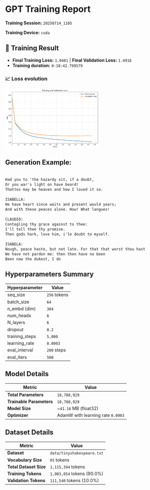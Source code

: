 # GPT Training Report

**Training Session:** `20250714_1105`

**Training Device:** `cuda`

## 🎯 Training Result

- **Final Training Loss:** `1.0481` | **Final Validation Loss:** `1.4916`
- **Training duration:** `0:18:42.799579`

### 📈 Loss evolution

<img src="losses.png" alt="Training and Validation Loss" width="60%"/>

## Generation Example:
```

Had you to 'the hazardy sit, if a doubt,
Or you war's light on have beard!
Thattes may be heaven and how I loved it so.

ISABELLA:
He have heart since waits and present would years;
And with these peaces alone. How! What langues!

CLAUDIO:
Contegling thy grace against to thee:
I'll tell thee thy promise.
Then gods hark, love him, i'le doubt to myself.

ISABELA:
Nough, peace haste, but not late. For that that worst thou hast
We have not pardon me: then then have no been
Been now the dukest, I do 
```

## Hyperparameters Summary

| Hyperparameter | Value |
|-----------|-------|
| seq_size | `256` tokens |
| batch_size | `64` |
| n_embd (dim) | `384` |
| num_heads | `6` |
| N_layers | `6` |
| dropout | `0.2` |
| training_steps | `5,000` |
| learning_rate | `0.0003` |
| eval_interval | `200` steps |
| eval_iters | `500` |

## Model Details

| Metric | Value |
|--------|-------|
| **Total Parameters** | `10,788,929` |
| **Trainable Parameters** | `10,788,929` |
| **Model Size** | ~`41.16` MB (float32) |
| **Optimizer** | AdamW with learning rate `0.0003` |

## Dataset Details

| Metric | Value |
|--------|-------|
| **Dataset** | `data/tinyshakespeare.txt` |
| **Vocabulary Size** | `65` tokens |
| **Total Dataset Size** | `1,115,394` tokens |
| **Training Tokens** | `1,003,854` tokens (90.0%)|
| **Validation Tokens** | `111,540` tokens (10.0%)|


